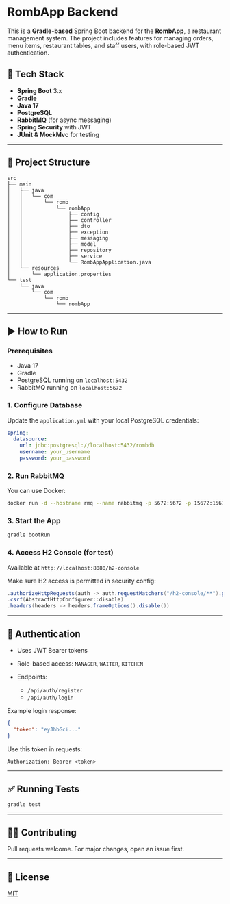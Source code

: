 # RombApp Backend

This is a **Gradle-based** Spring Boot backend for the **RombApp**, a restaurant management system. The project includes features for managing orders, menu items, restaurant tables, and staff users, with role-based JWT authentication.

## 💪 Tech Stack

* **Spring Boot** 3.x
* **Gradle**
* **Java 17**
* **PostgreSQL**
* **RabbitMQ** (for async messaging)
* **Spring Security** with JWT
* **JUnit & MockMvc** for testing

---

## 📁 Project Structure

```
src
├── main
│   ├── java
│   │   └── com
│   │       └── romb
│   │           └── rombApp
│   │               ├── config
│   │               ├── controller
│   │               ├── dto
│   │               ├── exception
│   │               ├── messaging
│   │               ├── model
│   │               ├── repository
│   │               ├── service
│   │               └── RombAppApplication.java
│   └── resources
│       └── application.properties
└── test
    └── java
        └── com
            └── romb
                └── rombApp
```

---

## ▶️ How to Run

### Prerequisites

* Java 17
* Gradle
* PostgreSQL running on `localhost:5432`
* RabbitMQ running on `localhost:5672`

### 1. Configure Database

Update the `application.yml` with your local PostgreSQL credentials:

```yaml
spring:
  datasource:
    url: jdbc:postgresql://localhost:5432/rombdb
    username: your_username
    password: your_password
```

### 2. Run RabbitMQ

You can use Docker:

```bash
docker run -d --hostname rmq --name rabbitmq -p 5672:5672 -p 15672:15672 rabbitmq:3-management
```

### 3. Start the App

```bash
gradle bootRun
```

### 4. Access H2 Console (for test)

Available at `http://localhost:8080/h2-console`

Make sure H2 access is permitted in security config:

```java
.authorizeHttpRequests(auth -> auth.requestMatchers("/h2-console/**").permitAll())
.csrf(AbstractHttpConfigurer::disable)
.headers(headers -> headers.frameOptions().disable())
```

---

## 🔐 Authentication

* Uses JWT Bearer tokens
* Role-based access: `MANAGER`, `WAITER`, `KITCHEN`
* Endpoints:

  * `/api/auth/register`
  * `/api/auth/login`

Example login response:

```json
{
  "token": "eyJhbGci..."
}
```

Use this token in requests:

```
Authorization: Bearer <token>
```

---

## ✅ Running Tests

```bash
gradle test
```

---

## 🧑‍💻 Contributing

Pull requests welcome. For major changes, open an issue first.

---

## 📝 License

[MIT](LICENSE)
